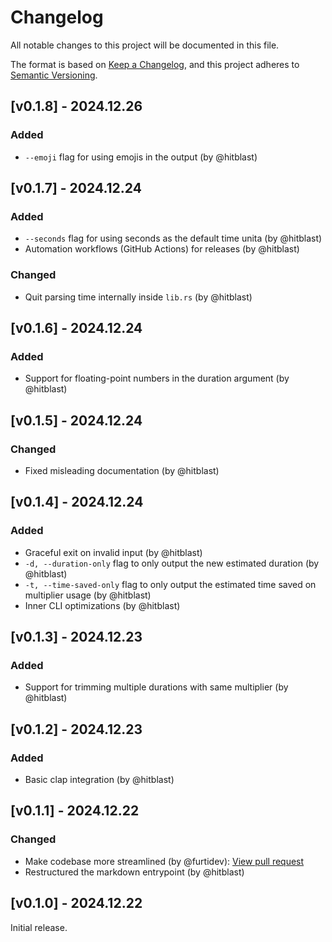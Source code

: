 # Changelog

All notable changes to this project will be documented in this file.

The format is based on [Keep a Changelog](https://keepachangelog.com/en/1.1.0/),
and this project adheres to [Semantic Versioning](https://semver.org/spec/v2.0.0.html).

## [v0.1.8] - 2024.12.26

### Added

- `--emoji` flag for using emojis in the output (by @hitblast)

## [v0.1.7] - 2024.12.24

### Added

- `--seconds` flag for using seconds as the default time unita (by @hitblast)
- Automation workflows (GitHub Actions) for releases (by @hitblast)

### Changed

- Quit parsing time internally inside `lib.rs` (by @hitblast)

## [v0.1.6] - 2024.12.24

### Added

- Support for floating-point numbers in the duration argument (by @hitblast)

## [v0.1.5] - 2024.12.24

### Changed

- Fixed misleading documentation (by @hitblast)

## [v0.1.4] - 2024.12.24

### Added

- Graceful exit on invalid input (by @hitblast)
- `-d, --duration-only` flag to only output the new estimated duration (by @hitblast)
- `-t, --time-saved-only` flag to only output the estimated time saved on multiplier usage (by @hitblast)
- Inner CLI optimizations (by @hitblast)

## [v0.1.3] - 2024.12.23

### Added

- Support for trimming multiple durations with same multiplier (by @hitblast)

## [v0.1.2] - 2024.12.23

### Added

- Basic clap integration (by @hitblast)

## [v0.1.1] - 2024.12.22

### Changed

- Make codebase more streamlined (by @furtidev): [View pull request](https://github.com/hitblast/trimsec/pull/1)
- Restructured the markdown entrypoint (by @hitblast)

## [v0.1.0] - 2024.12.22

Initial release.

